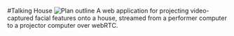 #Talking House
![Plan outline]('./outline.jpg')
A web application for projecting video-captured facial features onto a house, streamed from a performer computer to a projector computer over webRTC.